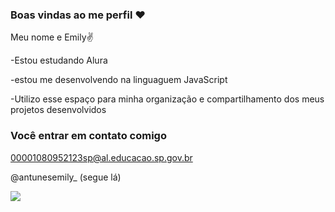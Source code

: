 ### Boas vindas ao me perfil ❤

Meu nome e Emily✌

-Estou estudando Alura

-estou me desenvolvendo na linguaguem JavaScript

-Utilizo esse espaço para minha organização e compartilhamento dos meus projetos desenvolvidos 

### Você entrar em contato comigo
00001080952123sp@al.educacao.sp.gov.br

@antunesemily_ (segue lá)

![](https://media1.tenor.com/m/SxLrC4TviA4AAAAC/drifting-girl.gif)
